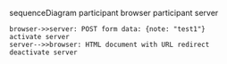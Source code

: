 sequenceDiagram
	participant browser
	participant server
	
	browser->>server: POST form data: {note: "test1"}
	activate server
	server-->>browser: HTML document with URL redirect
	deactivate server
